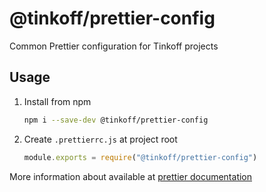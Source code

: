 # @tinkoff/prettier-config

Common Prettier configuration for Tinkoff projects

## Usage

1. Install from npm

    ```bash
    npm i --save-dev @tinkoff/prettier-config
    ```

1. Create `.prettierrc.js` at project root

    ```js
    module.exports = require("@tinkoff/prettier-config")
    ```

More information about available at [prettier documentation](https://prettier.io/docs/en/configuration.html#sharing-configurations)
